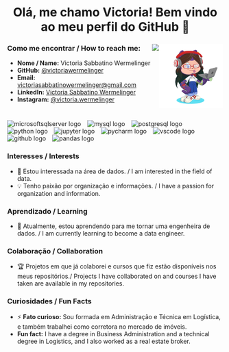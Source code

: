 <br clear="both">

<h1 align="center">Olá, me chamo Victoria! Bem vindo ao meu perfil do GitHub 👋</h1>

### 
<img align="right" height="150" src="https://github.com/victoriawermelinger/victoriawermelinger/blob/716de75248706108aed2b00790016d3f3765b597/octocat-1723416867123.png" />


<img align="right" height="150" src="https://user-images.githubusercontent.com/74038190/216656993-2f7ade25-348a-4925-95a8-fba437ed9bcd.gif"  />


### Como me encontrar / How to reach me:
- **Nome / Name:** Victoria Sabbatino Wermelinger
- **GitHub:** [@victoriawermelinger](https://github.com/victoriawermelinger)
- **Email:** [victoriasabbatinowermelinger@gmail.com](mailto:victoriasabbatinowermelinger@gmail.com)
- **LinkedIn:** [Victoria Sabbatino Wermelinger](https://www.linkedin.com/in/victoria-sabbatino-wermelinger-6b582247/)
- **Instagram:** [@victoria.wermelinger](https://www.instagram.com/victoria.wermelinger)

###

<br clear="both">

<div align="left">
  <img src="https://cdn.jsdelivr.net/gh/devicons/devicon/icons/microsoftsqlserver/microsoftsqlserver-plain.svg" height="23" alt="microsoftsqlserver logo"  />
  <img width="7" />
  <img src="https://cdn.jsdelivr.net/gh/devicons/devicon/icons/mysql/mysql-original.svg" height="23" alt="mysql logo"  />
  <img width="7" />
  <img src="https://cdn.jsdelivr.net/gh/devicons/devicon/icons/postgresql/postgresql-original.svg" height="23" alt="postgresql logo"  />
  <img width="7" />
  <img src="https://cdn.jsdelivr.net/gh/devicons/devicon/icons/python/python-original.svg" height="23" alt="python logo"  />
  <img width="7" />
  <img src="https://cdn.jsdelivr.net/gh/devicons/devicon/icons/jupyter/jupyter-original.svg" height="23" alt="jupyter logo"  />
  <img width="7" />
  <img src="https://cdn.jsdelivr.net/gh/devicons/devicon/icons/pycharm/pycharm-original.svg" height="23" alt="pycharm logo"  />
  <img width="7" />
  <img src="https://cdn.jsdelivr.net/gh/devicons/devicon/icons/vscode/vscode-original.svg" height="23" alt="vscode logo"  />
  <img width="7" />
  <img src="https://cdn.jsdelivr.net/gh/devicons/devicon/icons/github/github-original.svg" height="23" alt="github logo"  />
  <img width="7" />
  <img src="https://cdn.jsdelivr.net/gh/devicons/devicon/icons/pandas/pandas-original.svg" height="23" alt="pandas logo"  />
</div>

###
### Interesses / Interests
- 👀 Estou interessada na área de dados. / I am interested in the field of data.
- 💡 Tenho paixão por organização e informações. / I have a passion for organization and information.

### Aprendizado / Learning
- 🌱 Atualmente, estou aprendendo para me tornar uma engenheira de dados. / I am currently learning to become a data engineer.

### Colaboração / Collaboration
- 🏆 Projetos em que já colaborei e cursos que fiz estão disponíveis nos meus repositórios./
   Projects I have collaborated on and courses I have taken are available in my repositories.

### Curiosidades / Fun Facts
- ⚡ **Fato curioso:** Sou formada em Administração e Técnica em Logística, e também trabalhei como corretora no mercado de imóveis. 
-  **Fun fact:** I have a degree in Business Administration and a technical degree in Logistics, and I also worked as a real estate broker.
